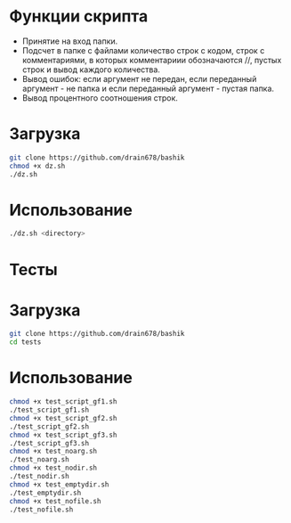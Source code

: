 # Функции скрипта
- Принятие на вход папки.
- Подсчет в папке с файлами количество строк с кодом, строк с комментариями, в которых комментариии обозначаются //, пустых строк и вывод каждого количества.
- Вывод ошибок: если аргумент не передан, если переданный аргумент - не папка и если переданный аргумент - пустая папка.
- Вывод процентного соотношения строк.
# Загрузка
```bash
git clone https://github.com/drain678/bashik
chmod +x dz.sh
./dz.sh
```
# Использование 
```bash
./dz.sh <directory>
```
# Тесты
# Загрузка
```bash
git clone https://github.com/drain678/bashik
cd tests
```
# Использование 
```bash
chmod +x test_script_gf1.sh
./test_script_gf1.sh
chmod +x test_script_gf2.sh
./test_script_gf2.sh
chmod +x test_script_gf3.sh
./test_script_gf3.sh
chmod +x test_noarg.sh
./test_noarg.sh
chmod +x test_nodir.sh
./test_nodir.sh
chmod +x test_emptydir.sh
./test_emptydir.sh
chmod +x test_nofile.sh
./test_nofile.sh
```
